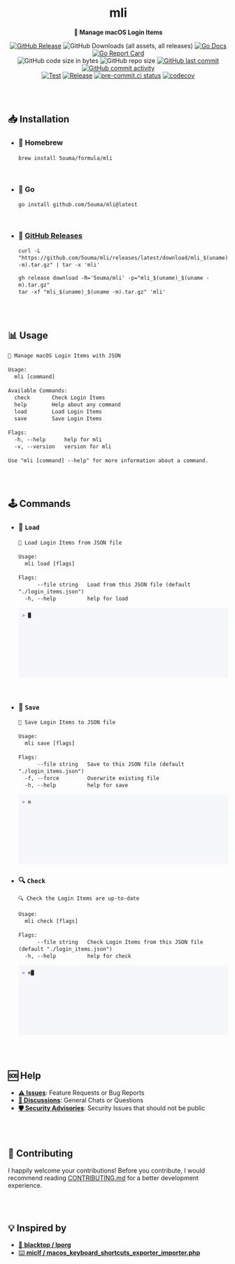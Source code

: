 <h1 align="center">mli</h1>

<div align="center">

**📑 Manage macOS Login Items**

[![GitHub Release](https://img.shields.io/github/v/release/5ouma/mli?style=flat-square)](https://github.com/5ouma/mli/releases)
![GitHub Downloads (all assets, all releases)](https://img.shields.io/github/downloads/5ouma/mli/total?style=flat-square)
[![Go Docs](https://godoc.org/github.com/golang/gddo?status.svg)](https://pkg.go.dev/github.com/5ouma/mli)
[![Go Report Card](https://goreportcard.com/badge/github.com/5ouma/mli?style=flat-square)](https://goreportcard.com/report/github.com/5ouma/mli)
<br />
![GitHub code size in bytes](https://img.shields.io/github/languages/code-size/5ouma/mli?style=flat-square)
![GitHub repo size](https://img.shields.io/github/repo-size/5ouma/mli?style=flat-square)
[![GitHub last commit](https://img.shields.io/github/last-commit/5ouma/mli?style=flat-square)](https://github.com/5ouma/mli/commit/HEAD)
[![GitHub commit activity](https://img.shields.io/github/commit-activity/m/5ouma/mli?style=flat-square)](https://github.com/5ouma/mli/commits/main)
<br />
[![Test](https://img.shields.io/github/actions/workflow/status/5ouma/mli/test.yml?label=test&style=flat-square)](https://github.com/5ouma/mli/actions/workflows/test.yml)
[![Release](https://img.shields.io/github/actions/workflow/status/5ouma/mli/release.yml?label=release&style=flat-square)](https://github.com/5ouma/mli/actions/workflows/release.yml)
[![pre-commit.ci status](https://results.pre-commit.ci/badge/github/5ouma/mli/main.svg?style=flat-square)](https://results.pre-commit.ci/latest/github/5ouma/mli/main)
[![codecov](https://codecov.io/gh/5ouma/mli/graph/badge.svg?token=GHN8H6W1LZ)](https://codecov.io/gh/5ouma/mli)

</div>

<br /><br />

## 📥 Installation

- ### 🍺 Homebrew

  ```shell
  brew install 5ouma/formula/mli
  ```

<br />

- ### 🐹 Go

  ```shell
  go install github.com/5ouma/mli@latest
  ```

<br />

- ### 🐙 [GitHub Releases](https://github.com/5ouma/mli/releases)

  ```shell
  curl -L "https://github.com/5ouma/mli/releases/latest/download/mli_$(uname)_$(uname -m).tar.gz" | tar -x 'mli'
  ```

  ```shell
  gh release download -R='5ouma/mli' -p="mli_$(uname)_$(uname -m).tar.gz"
  tar -xf "mli_$(uname)_$(uname -m).tar.gz" 'mli'
  ```

<br /><br />

## 📊 Usage

```shell
📑 Manage macOS Login Items with JSON

Usage:
  mli [command]

Available Commands:
  check       Check Login Items
  help        Help about any command
  load        Load Login Items
  save        Save Login Items

Flags:
  -h, --help      help for mli
  -v, --version   version for mli

Use "mli [command] --help" for more information about a command.
```

<br /><br />

## 🕹️ Commands

- ### 📂 `Load`

  ```shell
  📂 Load Login Items from JSON file

  Usage:
    mli load [flags]

  Flags:
        --file string   Load from this JSON file (default "./login_items.json")
    -h, --help          help for load
  ```

  <div align="center">
    <picture>
      <source
        srcset="https://raw.githubusercontent.com/5ouma/mli/HEAD/.github/assets/vhs/light/load.gif"
        media="(prefers-color-scheme: light)"
      />
      <source
        srcset="https://raw.githubusercontent.com/5ouma/mli/HEAD/.github/assets/vhs/dark/load.gif"
        media="(prefers-color-scheme: dark)"
      />
      <!-- markdownlint-disable MD013 -->
      <img alt="Load command GIF image generated by VHS" src="https://raw.githubusercontent.com/5ouma/mli/HEAD/.github/assets/vhs/light/load.gif" />
    </picture>
  </div>

<br />

- ### 💾 `Save`

  ```shell
  💾 Save Login Items to JSON file

  Usage:
    mli save [flags]

  Flags:
        --file string   Save to this JSON file (default "./login_items.json")
    -f, --force         Overwrite existing file
    -h, --help          help for save
  ```

  <div align="center">
    <picture>
      <source
        srcset="https://raw.githubusercontent.com/5ouma/mli/HEAD/.github/assets/vhs/light/save.gif"
        media="(prefers-color-scheme: light)"
      />
      <source
        srcset="https://raw.githubusercontent.com/5ouma/mli/HEAD/.github/assets/vhs/dark/save.gif"
        media="(prefers-color-scheme: dark)"
      />
      <!-- markdownlint-disable MD013 -->
      <img alt="Load command GIF image generated by VHS" src="https://raw.githubusercontent.com/5ouma/mli/HEAD/.github/assets/vhs/light/save.gif" />
    </picture>
  </div>

- ### 🔍 `Check`

  ```shell
  🔍 Check the Login Items are up-to-date

  Usage:
    mli check [flags]

  Flags:
        --file string   Check Login Items from this JSON file (default "./login_items.json")
    -h, --help          help for check
  ```

  <div align="center">
    <picture>
      <source
        srcset="https://raw.githubusercontent.com/5ouma/mli/HEAD/.github/assets/vhs/light/check.gif"
        media="(prefers-color-scheme: light)"
      />
      <source
        srcset="https://raw.githubusercontent.com/5ouma/mli/HEAD/.github/assets/vhs/dark/check.gif"
        media="(prefers-color-scheme: dark)"
      />
      <!-- markdownlint-disable MD013 -->
      <img alt="Check command GIF image generated by VHS" src="https://raw.githubusercontent.com/5ouma/mli/HEAD/.github/assets/vhs/light/check.gif" />
    </picture>
  </div>

<br /><br />

## 🆘 Help

- [**⚠️ Issues**]: Feature Requests or Bug Reports
- [**💬 Discussions**]: General Chats or Questions
- [**🛡️ Security Advisories**]: Security Issues that should not be public

[**⚠️ Issues**]: https://github.com/5ouma/mli/issues/new/choose
[**💬 Discussions**]: https://github.com/5ouma/mli/discussions/new/choose
[**🛡️ Security Advisories**]: https://github.com/5ouma/mli/security/advisories/new

<br /><br />

## 🎽 Contributing

I happily welcome your contributions!
Before you contribute,
I would recommend reading [CONTRIBUTING.md](./CONTRIBUTING.md) for a better development experience.

<br /><br />

## 💡 Inspired by

- [🚀 **blacktop / lporg**](https://github.com/blacktop/lporg)
- [⌨️ **miclf / macos_keyboard_shortcuts_exporter_importer.php**](https://gist.github.com/miclf/bf4b0cb6de9ead726197db7ed3d937b5)
